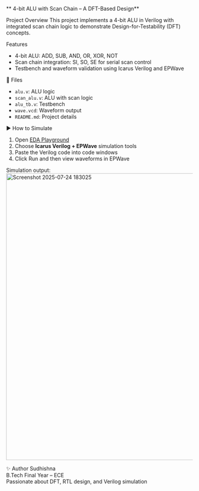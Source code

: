 ** 4-bit ALU with Scan Chain – A DFT-Based Design**

 Project Overview
This project implements a 4-bit ALU in Verilog with integrated scan chain logic to demonstrate Design-for-Testability (DFT) concepts.

 Features
- 4-bit ALU: ADD, SUB, AND, OR, XOR, NOT
- Scan chain integration: SI, SO, SE for serial scan control
- Testbench and waveform validation using Icarus Verilog and EPWave

📂 Files
- `alu.v`: ALU logic
- `scan_alu.v`: ALU with scan logic
- `alu_tb.v`: Testbench
- `wave.vcd`: Waveform output
- `README.md`: Project details

 ▶️ How to Simulate
1. Open [EDA Playground](https://edaplayground.com)
2. Choose **Icarus Verilog + EPWave** simulation tools
3. Paste the Verilog code into code windows
4. Click Run and then view waveforms in EPWave

Simulation output: 
 <img width="1799" height="772" alt="Screenshot 2025-07-24 183025" src="https://github.com/user-attachments/assets/89114667-02df-4de8-bf37-b528aaec85a7" />


✨ Author
Sudhishna  
B.Tech Final Year – ECE  
Passionate about DFT, RTL design, and Verilog simulation
